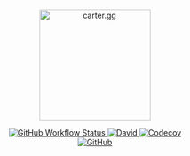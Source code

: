 <p align="center">
  <br>
  <a href="https://carter.gg/"><img src="https://carter.gg/android-chrome-512x512.png" alt="carter.gg" width="200"></a>

  <br>
</p>
  
<p align="center">
  <a href="https://github.com/bcarter97/bcarter97/actions?query=workflow%3A%22ci+pipeline%22" title="github workflow">
    <img alt="GitHub Workflow Status" src="https://img.shields.io/github/workflow/status/bcarter97/bcarter97/ci%20pipeline?style=flat-square">
  </a>

  <a href="https://david-dm.org/bcarter97/bcarter97" title="dependencies status">
    <img alt="David" src="https://img.shields.io/david/bcarter97/bcarter97?style=flat-square">
  </a>

  <a href="https://codecov.io/gh/bcarter97/bcarter97">
   <img alt="Codecov" src="https://img.shields.io/codecov/c/github/bcarter97/bcarter97?style=flat-square">
  </a>
  
  <br>

  <a href="https://raw.githubusercontent.com/bcarter97/bcarter97/master/LICENSE">
    <img alt="GitHub" src="https://img.shields.io/github/license/bcarter97/bcarter97?style=flat-square">
  </a>
</p>
